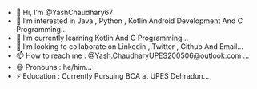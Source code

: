 - 👋 Hi, I’m @YashChaudhary67
- 👀 I’m interested in Java , Python , Kotlin Android Development And C Programming...
- 🌱 I’m currently learning Kotlin And C Programming...
- 💞️ I’m looking to collaborate on Linkedin , Twitter , Github And Email...
- 📫 How to reach me : @Yash.ChaudharyUPES200506@outlook.com ...
- 😄 Pronouns : he/him...
- ⚡ Education : Currently Pursuing BCA at UPES Dehradun...

<!---
YashChaudhary67/YashChaudhary67 is a ✨ special ✨ repository because its `README.md` (this file) appears on your GitHub profile.
You can click the Preview link to take a look at your changes.
--->
